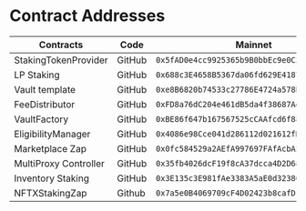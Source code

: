# Contract Addresses

| **Contracts**         | **Code** | **Mainnet**                                  |
| --------------------- | -------- | -------------------------------------------- |
| StakingTokenProvider  | GitHub   | `0x5fAD0e4cc9925365b9B0bbEc9e0C3536c0B1a5C7` |
| LP Staking            | GitHub   | `0x688c3E4658B5367da06fd629E41879beaB538E37` |
| Vault template        | GitHub   | `0xe8B6820b74533c27786E4724a578Bfca28D97BD1` |
| FeeDistributor        | GitHub   | `0xFD8a76dC204e461dB5da4f38687AdC9CC5ae4a86` |
| VaultFactory          | GitHub   | `0xBE86f647b167567525cCAAfcd6f881F1Ee558216` |
| EligibilityManager    | GitHub   | `0x4086e98Cce041d286112d021612fD894cFed94D5` |
| Marketplace Zap       | GitHub   | `0x0fc584529a2AEfA997697FAfAcbA5831faC0c22d` |
| MultiProxy Controller | GitHub   | `0x35fb4026dcF19f8cA37dcca4D2D68A549548750C` |
| Inventory Staking     | GitHub   | `0x3E135c3E981fAe3383A5aE0d323860a34CfAB893` |
| NFTXStakingZap        | Github   | `0x7a5e0B4069709cF4D02423b8cafDc608f4436791` |

